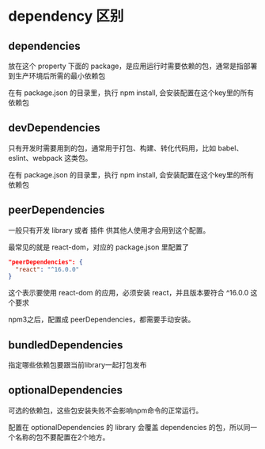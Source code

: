 # dependency 区别

## dependencies

  放在这个 property 下面的 package，是应用运行时需要依赖的包，通常是指部署到生产环境后所需的最小依赖包

  在有 package.json 的目录里，执行 npm install, 会安装配置在这个key里的所有依赖包

## devDependencies

  只有开发时需要用到的包，通常用于打包、构建、转化代码用，比如 babel、eslint、webpack 这类包。

  在有 package.json 的目录里，执行 npm install, 会安装配置在这个key里的所有依赖包

## peerDependencies

  一般只有开发 library 或者 插件 供其他人使用才会用到这个配置。

  最常见的就是 react-dom，对应的 package.json 里配置了

```json
"peerDependencies": {
  "react": "^16.0.0"
}
```

这个表示要使用 react-dom 的应用，必须安装 react，并且版本要符合 ^16.0.0 这个要求

npm3之后，配置成 peerDependencies，都需要手动安装。

## bundledDependencies

  指定哪些依赖包要跟当前library一起打包发布

## optionalDependencies

  可选的依赖包，这些包安装失败不会影响npm命令的正常运行。

  配置在 optionalDependencies 的 library 会覆盖 dependencies 的包，所以同一个名称的包不要配置在2个地方。